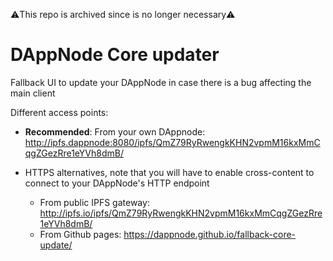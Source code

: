 ⚠️This repo is archived since is no longer necessary⚠️

# DAppNode Core updater

Fallback UI to update your DAppNode in case there is a bug affecting the main client

Different access points:

- **Recommended**: From your own DAppnode: http://ipfs.dappnode:8080/ipfs/QmZ79RyRwengkKHN2vpmM16kxMmCqgZGezRre1eYVh8dmB/

- HTTPS alternatives, note that you will have to enable cross-content to connect to your DAppNode's HTTP endpoint
  - From public IPFS gateway: http://ipfs.io/ipfs/QmZ79RyRwengkKHN2vpmM16kxMmCqgZGezRre1eYVh8dmB/
  - From Github pages: https://dappnode.github.io/fallback-core-update/

